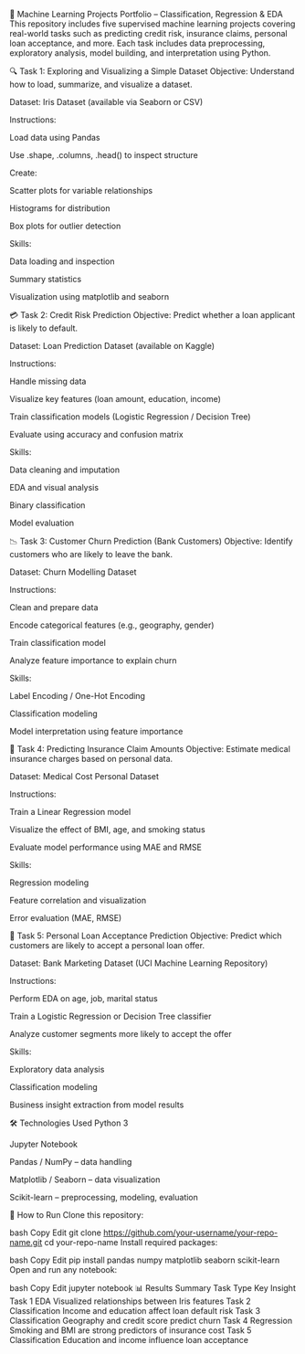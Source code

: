 🧠 Machine Learning Projects Portfolio – Classification, Regression & EDA
This repository includes five supervised machine learning projects covering real-world tasks such as predicting credit risk, insurance claims, personal loan acceptance, and more. Each task includes data preprocessing, exploratory analysis, model building, and interpretation using Python.

🔍 Task 1: Exploring and Visualizing a Simple Dataset
Objective:
Understand how to load, summarize, and visualize a dataset.

Dataset:
Iris Dataset (available via Seaborn or CSV)

Instructions:

Load data using Pandas

Use .shape, .columns, .head() to inspect structure

Create:

Scatter plots for variable relationships

Histograms for distribution

Box plots for outlier detection

Skills:

Data loading and inspection

Summary statistics

Visualization using matplotlib and seaborn

💳 Task 2: Credit Risk Prediction
Objective:
Predict whether a loan applicant is likely to default.

Dataset:
Loan Prediction Dataset (available on Kaggle)

Instructions:

Handle missing data

Visualize key features (loan amount, education, income)

Train classification models (Logistic Regression / Decision Tree)

Evaluate using accuracy and confusion matrix

Skills:

Data cleaning and imputation

EDA and visual analysis

Binary classification

Model evaluation

📉 Task 3: Customer Churn Prediction (Bank Customers)
Objective:
Identify customers who are likely to leave the bank.

Dataset:
Churn Modelling Dataset

Instructions:

Clean and prepare data

Encode categorical features (e.g., geography, gender)

Train classification model

Analyze feature importance to explain churn

Skills:

Label Encoding / One-Hot Encoding

Classification modeling

Model interpretation using feature importance

🏥 Task 4: Predicting Insurance Claim Amounts
Objective:
Estimate medical insurance charges based on personal data.

Dataset:
Medical Cost Personal Dataset

Instructions:

Train a Linear Regression model

Visualize the effect of BMI, age, and smoking status

Evaluate model performance using MAE and RMSE

Skills:

Regression modeling

Feature correlation and visualization

Error evaluation (MAE, RMSE)

🏦 Task 5: Personal Loan Acceptance Prediction
Objective:
Predict which customers are likely to accept a personal loan offer.

Dataset:
Bank Marketing Dataset (UCI Machine Learning Repository)

Instructions:

Perform EDA on age, job, marital status

Train a Logistic Regression or Decision Tree classifier

Analyze customer segments more likely to accept the offer

Skills:

Exploratory data analysis

Classification modeling

Business insight extraction from model results

🛠️ Technologies Used
Python 3

Jupyter Notebook

Pandas / NumPy – data handling

Matplotlib / Seaborn – data visualization

Scikit-learn – preprocessing, modeling, evaluation

🚀 How to Run
Clone this repository:

bash
Copy
Edit
git clone https://github.com/your-username/your-repo-name.git
cd your-repo-name
Install required packages:

bash
Copy
Edit
pip install pandas numpy matplotlib seaborn scikit-learn
Open and run any notebook:

bash
Copy
Edit
jupyter notebook
📊 Results Summary
Task	Type	Key Insight
Task 1	EDA	Visualized relationships between Iris features
Task 2	Classification	Income and education affect loan default risk
Task 3	Classification	Geography and credit score predict churn
Task 4	Regression	Smoking and BMI are strong predictors of insurance cost
Task 5	Classification	Education and income influence loan acceptance
